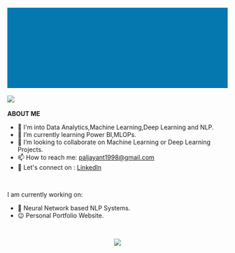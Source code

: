 ![jayant](jayant.gif)


![](https://komarev.com/ghpvc/?username=jayantapy&color=green&label=Visitors)
<br>

**ABOUT ME**

* 🔭 I'm into Data Analytics,Machine Learning,Deep Learning and NLP. <br>
* 👀 I’m currently learning Power BI,MLOPs. <br>
* 👯 I’m looking to collaborate on Machine Learning or Deep Learning Projects. <br>
* 📫 How to reach me: <a href="mailto:paljayant1998@gmail.com">paljayant1998@gmail.com</a> <br>
* 💬 Let's connect on : <a href="https://www.linkedin.com/in/jayanta-kumar-pal-967240172/">LinkedIn </a> <br>
<br>

I am currently working on:
* 🌱 Neural Network based NLP Systems. <br>
* 😉 Personal Portfolio Website. <br>
<br>
<p align = "center">
   <img src = "https://github-readme-stats.vercel.app/api?username=jayantapy&show_icons=true&theme=radical" />
</p>
<!-- STREAK STATS
<p align = "center">
   <img src = "https://github-readme-streak-stats.herokuapp.com/?user=jayantapy&theme=onedark_duo" />
</p>
-->
<!--
<div align="center">
  <div style="display: flex;">
    <img src="https://github-readme-stats.vercel.app/api/top-langs/?username=jayantapy&layout=compact&show_icons=true&title_color=ffffff&icon_color=34abeb&text_color=daf7dc&bg_color=151515" style="vertical-align: top;" />
    <img src="https://github-readme-stats.vercel.app/api?username=jayantapy&show_icons=true&title_color=ffffff&icon_color=34abeb&text_color=daf7dc&bg_color=151515" />
  </div>
</div>
-->
 <!---
Jayant017/Jayant017 is a ✨ special ✨ repository because its `README.md` (this file) appears on your GitHub profile.
You can click the Preview link to take a look at your changes.
--->
